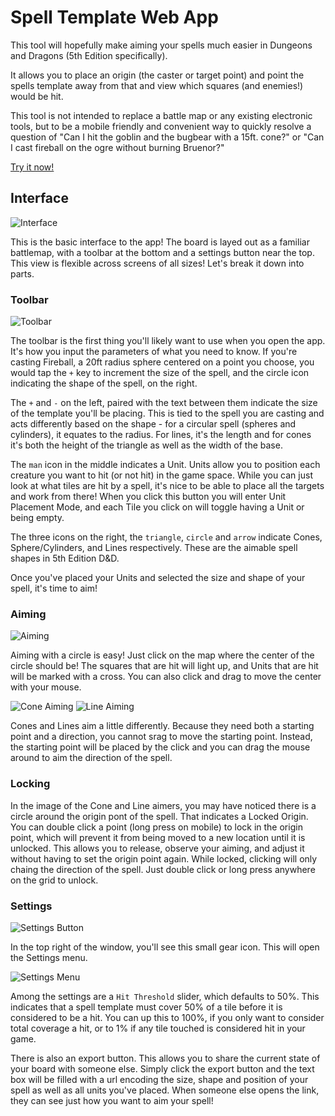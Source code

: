 # Spell Template Web App

This tool will hopefully make aiming your spells much easier in Dungeons and Dragons (5th Edition specifically).

It allows you to place an origin (the caster or target point) and point the spells template away from that and view which squares (and enemies!) would be hit. 

This tool is not intended to replace a battle map or any existing electronic tools, but to be a mobile friendly and convenient way to quickly resolve a question of "Can I hit the goblin and the bugbear with a 15ft. cone?" or "Can I cast fireball on the ogre without burning Bruenor?"

[Try it now!](https://sircinnamon.github.io/SpellTemplates/)

## Interface

![Interface](https://i.imgur.com/TeFy602.png)

This is the basic interface to the app! The board is layed out as a familiar battlemap, with a toolbar at the bottom and a settings button near the top. This view is flexible across screens of all sizes! Let's break it down into parts.

### Toolbar

![Toolbar](https://i.imgur.com/FeKBr3x.png)

The toolbar is the first thing you'll likely want to use when you open the app.  It's how you input the parameters of what you need to know. If you're casting Fireball, a 20ft radius sphere centered on a point you choose, you would tap the `+` key to increment the size of the spell, and the circle icon indicating the shape of the spell, on the right.

The `+` and `-` on the left, paired with the text between them indicate the size of the template you'll be placing. This is tied to the spell you are casting and acts differently based on the shape - for a circular spell (spheres and cylinders), it equates to the radius. For lines, it's the length and for cones it's both the height of the triangle as well as the width of the base.

The `man` icon in the middle indicates a Unit. Units allow you to position each creature you want to hit (or not hit) in the game space. While you can just look at what tiles are hit by a spell, it's nice to be able to place all the targets and work from there! When you click this button you will enter Unit Placement Mode, and each Tile you click on will toggle having a Unit or being empty. 

The three icons on the right, the `triangle`, `circle` and `arrow` indicate Cones, Sphere/Cylinders, and Lines respectively. These are the aimable spell shapes in 5th Edition D&D.

Once you've placed your Units and selected the size and shape of your spell, it's time to aim!

### Aiming

![Aiming](https://i.imgur.com/9x5r9DP.png)

Aiming with a circle is easy! Just click on the map where the center of the circle should be! The squares that are hit will light up, and Units that are hit will be marked with a cross. You can also click and drag to move the center with your mouse.

![Cone Aiming](https://i.imgur.com/y4QacMz.png)
![Line Aiming](https://i.imgur.com/utGQnh9.png)

Cones and Lines aim a little differently. Because they need both a starting point and a direction, you cannot srag to move the starting point. Instead, the starting point will be placed by the click and you can drag the mouse around to aim the direction of the spell.

### Locking

In the image of the Cone and Line aimers, you may have noticed there is a circle around the origin pont of the spell. That indicates a Locked Origin. You can double click a point (long press on mobile) to lock in the origin point, which will prevent it from being moved to a new location until it is unlocked. This allows you to release, observe your aiming, and adjust it without having to set the origin point again. While locked, clicking will only chaing the direction of the spell. Just double click or long press anywhere on the grid to unlock.

### Settings

![Settings Button](https://i.imgur.com/aTODDms.png)

In the top right of the window, you'll see this small gear icon. This will open the Settings menu.

![Settings Menu](https://i.imgur.com/wneXi7Z.png)

Among the settings are a `Hit Threshold` slider, which defaults to 50%. This indicates that a spell template must cover 50% of a tile before it is considered to be a hit. You can up this to 100%, if you only want to consider total coverage a hit, or to 1% if any tile touched is considered hit in your game.

There is also an export button. This allows you to share the current state of your board with someone else. Simply click the export button and the text box will be filled with a url encoding the size, shape and position of your spell as well as all units you've placed. When someone else opens the link, they can see just how you want to aim your spell!